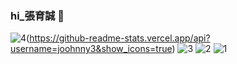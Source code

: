 ### hi_張育誠 👋


![4](https://github-readme-stats.vercel.app/api/top-langs/?username=joohnny3)(https://github-readme-stats.vercel.app/api?username=joohnny3&show_icons=true)
![3](https://github-readme-stats.vercel.app/api?username=joohnny3&show_icons=true)
![2](https://img.shields.io/github/watchers/joohnny/1000?style=social)
![1](https://komarev.com/ghpvc/?username=joohnny3)
<!--
**joohnny3/joohnny3** is a ✨ _special_ ✨ repository because its `README.md` (this file) appears on your GitHub profile.




Here are some ideas to get you started:

- 🔭 I’m currently working on ...
- 🌱 I’m currently learning ...
- 👯 I’m looking to collaborate on ...
- 🤔 I’m looking for help with ...
- 💬 Ask me about ...
- 📫 How to reach me: ...
- 😄 Pronouns: ...
- ⚡ Fun fact: ...
-->
